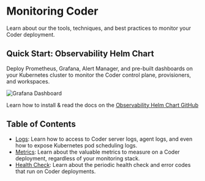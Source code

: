 # Monitoring Coder

Learn about our the tools, techniques, and best practices to monitor your Coder
deployment.

## Quick Start: Observability Helm Chart

Deploy Prometheus, Grafana, Alert Manager, and pre-built dashboards on your
Kubernetes cluster to monitor the Coder control plane, provisioners, and
workspaces.

![Grafana Dashboard](../../images/admin/monitoring/grafana-dashboard.png)

Learn how to install & read the docs on the
[Observability Helm Chart GitHub](https://github.com/DanielRondonGarcia/observability)

## Table of Contents

- [Logs](./logs.md): Learn how to access to Coder server logs, agent logs, and
  even how to expose Kubernetes pod scheduling logs.
- [Metrics](./metrics.md): Learn about the valuable metrics to measure on a
  Coder deployment, regardless of your monitoring stack.
- [Health Check](./health-check.md): Learn about the periodic health check and
  error codes that run on Coder deployments.
